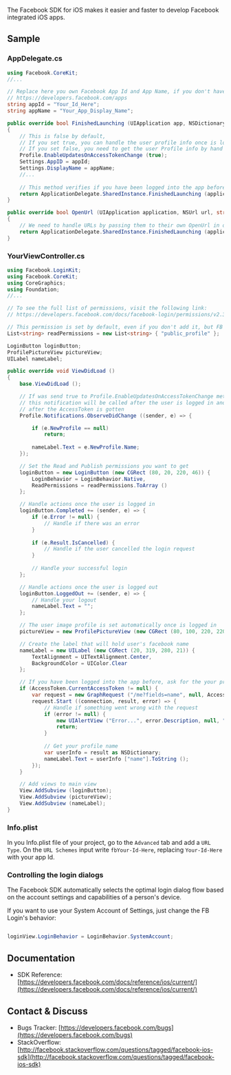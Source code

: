 The Facebook SDK for iOS makes it easier and faster to develop Facebook integrated iOS apps.

## Sample

### AppDelegate.cs

```csharp
using Facebook.CoreKit;
//...

// Replace here you own Facebook App Id and App Name, if you don't have one go to
// https://developers.facebook.com/apps
string appId = "Your_Id_Here";
string appName = "Your_App_Display_Name";

public override bool FinishedLaunching (UIApplication app, NSDictionary options)
{
	// This is false by default,
	// If you set true, you can handle the user profile info once is logged into FB with the Profile.Notifications.ObserveDidChange notification,
	// If you set false, you need to get the user Profile info by hand with a GraphRequest
	Profile.EnableUpdatesOnAccessTokenChange (true);
	Settings.AppID = appId;
	Settings.DisplayName = appName;
	//...
	
	// This method verifies if you have been logged into the app before, and keep you logged in after you reopen or kill your app.
	return ApplicationDelegate.SharedInstance.FinishedLaunching (application, launchOptions);
}

public override bool OpenUrl (UIApplication application, NSUrl url, string sourceApplication, NSObject annotation)
{
	// We need to handle URLs by passing them to their own OpenUrl in order to make the SSO authentication works.
	return ApplicationDelegate.SharedInstance.FinishedLaunching (application, launchOptions);
}

```

### YourViewController.cs

```csharp
using Facebook.LoginKit;
using Facebook.CoreKit;
using CoreGraphics;
using Foundation;
//...

// To see the full list of permissions, visit the following link:
// https://developers.facebook.com/docs/facebook-login/permissions/v2.3

// This permission is set by default, even if you don't add it, but FB recommends to add it anyway
List<string> readPermissions = new List<string> { "public_profile" };

LoginButton loginButton;
ProfilePictureView pictureView;
UILabel nameLabel;

public override void ViewDidLoad ()
{
	base.ViewDidLoad ();

	// If was send true to Profile.EnableUpdatesOnAccessTokenChange method
	// this notification will be called after the user is logged in and
	// after the AccessToken is gotten
	Profile.Notifications.ObserveDidChange ((sender, e) => {

		if (e.NewProfile == null)
			return;
		
		nameLabel.Text = e.NewProfile.Name;
	});

	// Set the Read and Publish permissions you want to get
	loginButton = new LoginButton (new CGRect (80, 20, 220, 46)) {
		LoginBehavior = LoginBehavior.Native,
		ReadPermissions = readPermissions.ToArray ()
	};

	// Handle actions once the user is logged in
	loginButton.Completed += (sender, e) => {
		if (e.Error != null) {
			// Handle if there was an error
		}
		
		if (e.Result.IsCancelled) {
			// Handle if the user cancelled the login request
		}
		
		// Handle your successful login
	};

	// Handle actions once the user is logged out
	loginButton.LoggedOut += (sender, e) => {
		// Handle your logout
		nameLabel.Text = "";
	};

	// The user image profile is set automatically once is logged in
	pictureView = new ProfilePictureView (new CGRect (80, 100, 220, 220));

	// Create the label that will hold user's facebook name
	nameLabel = new UILabel (new CGRect (20, 319, 280, 21)) {
		TextAlignment = UITextAlignment.Center,
		BackgroundColor = UIColor.Clear
	};

	// If you have been logged into the app before, ask for the your profile name
	if (AccessToken.CurrentAccessToken != null) {
		var request = new GraphRequest ("/me?fields=name", null, AccessToken.CurrentAccessToken.TokenString, null, "GET");
		request.Start ((connection, result, error) => {
			// Handle if something went wrong with the request
			if (error != null) {
				new UIAlertView ("Error...", error.Description, null, "Ok", null).Show ();
				return;
			}
			
			// Get your profile name
			var userInfo = result as NSDictionary;
			nameLabel.Text = userInfo ["name"].ToString ();
		});
	}

	// Add views to main view
	View.AddSubview (loginButton);
	View.AddSubview (pictureView);
	View.AddSubview (nameLabel);
}

```

### Info.plist

In you Info.plist file of your project, go to the `Advanced` tab and add a `URL Type`. On the `URL Schemes` input write `fbYour-Id-Here`, replacing `Your-Id-Here` with your app Id. 

### Controlling the login dialogs

The Facebook SDK automatically selects the optimal login dialog flow based on the account settings and capabilities of a person's device.

If you want to use your System Account of Settings, just change the FB Login's behavior:

```csharp

loginView.LoginBehavior = LoginBehavior.SystemAccount;

```

## Documentation

* SDK Reference: [https://developers.facebook.com/docs/reference/ios/current/](https://developers.facebook.com/docs/reference/ios/current/)

## Contact & Discuss

* Bugs Tracker: [https://developers.facebook.com/bugs](https://developers.facebook.com/bugs)
* StackOverflow: [http://facebook.stackoverflow.com/questions/tagged/facebook-ios-sdk](http://facebook.stackoverflow.com/questions/tagged/facebook-ios-sdk)